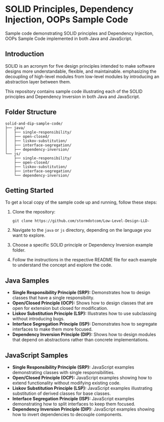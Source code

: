 
# SOLID Principles, Dependency Injection, OOPs Sample Code

Sample code demonstrating SOLID principles and Dependency Injection, OOPs Sample Code implemented in both Java and JavaScript.

## Introduction

SOLID is an acronym for five design principles intended to make software designs more understandable, flexible, and maintainable. emphasizing the decoupling of high-level modules from low-level modules by introducing an abstraction layer between them.

This repository contains sample code illustrating each of the SOLID principles and Dependency Inversion in both Java and JavaScript.

## Folder Structure

```
solid-and-dip-sample-code/
├── java/
│   ├── single-responsibility/
│   ├── open-closed/
│   ├── liskov-substitution/
│   ├── interface-segregation/
│   ├── dependency-inversion/
└── js/
    ├── single-responsibility/
    ├── open-closed/
    ├── liskov-substitution/
    ├── interface-segregation/
    └── dependency-inversion/
```

## Getting Started

To get a local copy of the sample code up and running, follow these steps:

1. Clone the repository:

   ```
   git clone https://github.com/stormdotcom/Low-Level-Design-LLD-
   ```

2. Navigate to the `java` or `js` directory, depending on the language you want to explore.

3. Choose a specific SOLID principle or Dependency Inversion example folder.

4. Follow the instructions in the respective README file for each example to understand the concept and explore the code.

## Java Samples

- **Single Responsibility Principle (SRP):** Demonstrates how to design classes that have a single responsibility.
- **Open/Closed Principle (OCP):** Shows how to design classes that are open for extension but closed for modification.
- **Liskov Substitution Principle (LSP):** Illustrates how to use subclassing without introducing bugs.
- **Interface Segregation Principle (ISP):** Demonstrates how to segregate interfaces to make them more focused.
- **Dependency Inversion Principle (DIP):** Shows how to design modules that depend on abstractions rather than concrete implementations.

## JavaScript Samples

- **Single Responsibility Principle (SRP):** JavaScript examples demonstrating classes with single responsibilities.
- **Open/Closed Principle (OCP):** JavaScript examples showing how to extend functionality without modifying existing code.
- **Liskov Substitution Principle (LSP):** JavaScript examples illustrating substitution of derived classes for base classes.
- **Interface Segregation Principle (ISP):** JavaScript examples demonstrating how to split interfaces to keep them focused.
- **Dependency Inversion Principle (DIP):** JavaScript examples showing how to invert dependencies to decouple components.
